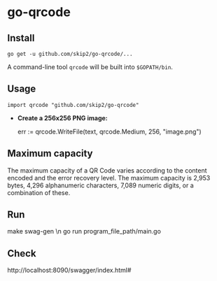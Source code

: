 # go-qrcode #

## Install

    go get -u github.com/skip2/go-qrcode/...

A command-line tool `qrcode` will be built into `$GOPATH/bin`.

## Usage

    import qrcode "github.com/skip2/go-qrcode"

- **Create a 256x256 PNG image:**

    err := qrcode.WriteFile(text, qrcode.Medium, 256, "image.png")

## Maximum capacity
The maximum capacity of a QR Code varies according to the content encoded and the error recovery level. The maximum capacity is 2,953 bytes, 4,296 alphanumeric characters, 7,089 numeric digits, or a combination of these.

## Run 
make swag-gen \n
go run program_file_path/main.go

## Check
http://localhost:8090/swagger/index.html#




